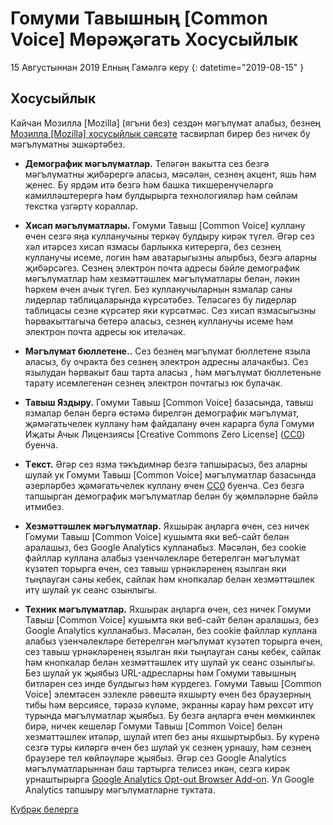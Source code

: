 # Гомуми Тавышның [Common Voice] Мөрәҗәгать Хосусыйлык   

15 Августыннан 2019 Елның Гамәлгә керу {: datetime="2019-08-15" }

## Хосусыйлык

Кайчан Мозилла [Mozilla] (ягъни без) сездән мәгълүмат алабыз, безнең [Мозилла [Mozilla] хосусыйлык сәясәте](https://www.mozilla.org/privacy) тасвирлап бирер без ничек бу мәгълүматны эшкәртәбез.

* **Демографик мәгълүматлар.** Теләгән вакытта сез безгә мәгълүматны җибәрергә аласыз, мәсәлән, сезнең акцент, яшь һәм җенес. Бу ярдәм итә безгә һәм башка тикшеренүчеләргә камилләштерергә һәм булдырырга технологияләр һәм сөйләм текстка үзгәртү кораллар.

* **Хисап мәгълүматлары.** Гомуми Тавыш [Common Voice] куллану өчен сезгә яңа кулланучыны теркәү булдыру кирәк түгел. Әгәр сез хәл итәрсез хисап язмасы барлыкка китерергә, без сезнең кулланучы исеме, логин һәм аватарыгызны алырбыз, безгә аларны җибәрсәгез. Сезнең электрон почта адресы бәйле демографик мәгълүматлар һәм хезмәттәшлек мәгълүматлары белән, ләкин һәркем өчен ачык түгел. Без кулланучыларнын язмалар саны лидерлар таблицаларында күрсәтәбез. Теләсәгез  бу лидерлар таблицасы сезне  күрсәтер яки күрсәтмәс. Сез хисап язмасыгызны һәрвакыттагыча бетерә аласыз, сезнең кулланучы исеме һәм электрон почта адресы юк ителәчәк.

* **Мәгълүмат бюллетене..** Сез безнең мәгълүмат бюллетене языла аласыз, бу очракта без сезнең электрон адресны алачакбыз. Сез язылудан һәрвакыт баш тарта аласыз , һәм мәгълүмат бюллетеньне тарату исемлегенән сезнең электрон почтагыз юк булачак.

* **Тавыш Яздыру.** Гомуми Тавыш [Common Voice] базасында, тавыш язмалар белән бергә өстәмә бирелгән демографик мәгълүмат, җәмәгатьчелек куллану һәм файдалану өчен карарга була Гомуми Иҗаты Ачык Лицензиясы [Creative Commons Zero License] ([CC0](https://creativecommons.org/publicdomain/zero/1.0/)) буенча.

* **Tекст.** Әгәр сез язма тәкъдимнәр безгә тапшырасыз, без аларны шулай ук Гомуми Тавыш [Common Voice] мәгълүматлар базасында әзерләрбез җәмәгатьчелек куллану өчен [CC0](https://creativecommons.org/publicdomain/zero/1.0/) буенча. Сез безгә тапшырган демографик мәгълүматлар белән бу җөмләләрне бәйлә итмибез.

* **Хезмәттәшлек мәгълүматлар.** Яхшырак аңларга өчен, сез ничек Гомуми Тавыш [Common Voice] кушымта яки веб-сайт белән аралашыз, без Google Analytics кулланабыз. Мәсәлән, без cookie файллар куллана алабыз үзенчәлекләре бетерелгән мәгълүмат күзәтеп торырга өчен, сез тавыш үрнәкләренең язылган яки тыңлауган саны кебек, сайлак һәм кнопкалар белән хезмәттәшлек итү шулай ук сеанс озынлыгы.

* **Техник мәгълүматлар.** Яхшырак аңларга өчен,  сез ничек Гомуми Тавыш [Common Voice] кушымта яки веб-сайт белән аралашыз,  без Google Analytics кулланабыз. Мәсәлән, без cookie файллар куллана алабыз үзенчәлекләре бетерелгән мәгълүмат күзәтеп торырга өчен, сез тавыш үрнәкләренең язылган яки тыңлауган саны кебек, сайлак һәм кнопкалар белән хезмәттәшлек итү шулай ук сеанс озынлыгы. Без шулай ук җыябыз URL-адресларны  һәм Гомуми тавышның  битләрен   сез инде булдыгыз һәм күрдегез. Гомуми Тавыш [Common Voice] элемтәсен эзлекле рәвештә яхшырту өчен без браузерның тибы һәм версиясе, тәрәзә күләме, экранны карау һәм рөхсәт итү турында мәгълүматлар җыябыз. Бу безгә аңларга өчен мөмкинлек бирә, ничек кешеләр Гомуми Тавыш [Common Voice] белән хезмәттәшлек итәләр, шулай итеп без аны яхшыртырбыз. Бу күренә сезгә туры киләргә өчен без шулай ук сезнең урнашу, һәм сезнең браузере тел көйләүләре җыябыз. Әгәр сез Google Analytics мәгълүматларыннан баш тартырга телисез икән, сезгә кирәк урнаштырырга [Google Analytics Opt-out Browser Add-on](https://tools.google.com/dlpage/gaoptout).  Ул Google Analytics тапшыру мәгълүматларне туктата. 

[Күбрәк белергә](https://github.com/mozilla/voice-web/blob/master/docs/data_dictionary.md)

